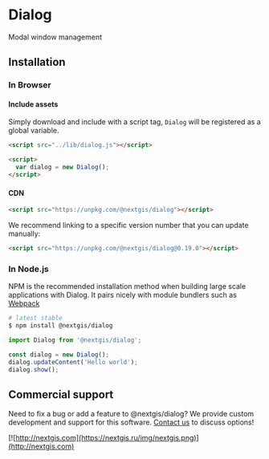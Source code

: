 # Dialog

Modal window management

## Installation

### In Browser

#### Include assets

Simply download and include with a script tag, `Dialog` will be registered as a global variable.

```html
<script src="../lib/dialog.js"></script>

<script>
  var dialog = new Dialog();
</script>
```

#### CDN

```html
<script src="https://unpkg.com/@nextgis/dialog"></script>
```

We recommend linking to a specific version number that you can update manually:

```html
<script src="https://unpkg.com/@nextgis/dialog@0.19.0"></script>
```

### In Node.js

NPM is the recommended installation method when building large scale applications with Dialog. It pairs nicely with module bundlers such as [Webpack](https://webpack.js.org/)

```bash
# latest stable
$ npm install @nextgis/dialog
```

```javascript
import Dialog from '@nextgis/dialog';

const dialog = new Dialog();
dialog.updateContent('Hello world');
dialog.show();

```

## Commercial support

Need to fix a bug or add a feature to @nextgis/dialog? We provide custom development and support for this software. [Contact us](http://nextgis.com/contact/) to discuss options!

[![http://nextgis.com](https://nextgis.ru/img/nextgis.png)](http://nextgis.com)

